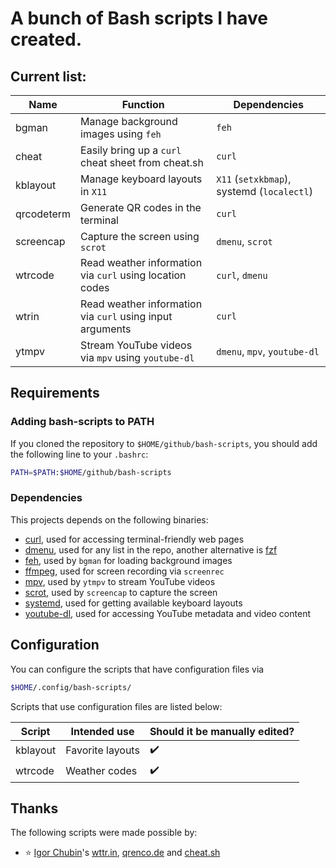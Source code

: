 
# A bunch of Bash scripts I have created.

## Current list:

| Name               | Function                                                  | Dependencies                               |
| -                  | -                                                         | -                                          |
| bgman              | Manage background images using `feh`                      | `feh`                                      |
| cheat              | Easily bring up a `curl` cheat sheet from cheat.sh        | `curl`                                     |
| kblayout           | Manage keyboard layouts in `X11`                          | `X11` (`setxkbmap`), systemd (`localectl`) |
| qrcodeterm         | Generate QR codes in the terminal                         | `curl`                                     |
| screencap          | Capture the screen using `scrot`                          | `dmenu`, `scrot`                           |
| wtrcode            | Read weather information via `curl` using location codes  | `curl`, `dmenu`                            |
| wtrin              | Read weather information via `curl` using input arguments | `curl`                                     |
| ytmpv              | Stream YouTube videos via `mpv` using `youtube-dl`        | `dmenu`, `mpv`, `youtube-dl`               |

## Requirements

### Adding bash-scripts to PATH

If you cloned the repository to `$HOME/github/bash-scripts`, you should add the following line to your `.bashrc`:

```sh
PATH=$PATH:$HOME/github/bash-scripts
```

### Dependencies

This projects depends on the following binaries:

- [curl](https://curl.se/), used for accessing terminal-friendly web pages
- [dmenu](https://tools.suckless.org/dmenu/), used for any list in the repo, another alternative is [fzf](https://github.com/junegunn/fzf)
- [feh](https://github.com/derf/feh), used by ``bgman`` for loading background images
- [ffmpeg](http://ffmpeg.org/), used for screen recording via `screenrec`
- [mpv](https://mpv.io/), used by `ytmpv` to stream YouTube videos
- [scrot](https://manpages.ubuntu.com/manpages/xenial/man1/scrot.1.html), used by `screencap` to capture the screen
- [systemd](https://systemd.io/), used for getting available keyboard layouts
- [youtube-dl](https://youtube-dl.org/), used for accessing YouTube metadata and video content

## Configuration

You can configure the scripts that have configuration files via
```sh
$HOME/.config/bash-scripts/
```

Scripts that use configuration files are listed below:

| Script             | Intended use                      | Should it be manually edited? |
| -                  | -                                 | -                             |
| kblayout           | Favorite layouts                  | ✔️                             |
| wtrcode            | Weather codes                     | ✔️                             |

## Thanks

The following scripts were made possible by:

- ⭐ [Igor Chubin](https://github.com/chubin)'s [wttr.in](https://github.com/chubin/wttr.in), [qrenco.de](https://github.com/chubin/qrenco.de) and [cheat.sh](https://github.com/chubin/cheat.sh)

